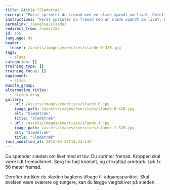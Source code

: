 ```yaml
---
title: &title "Slædetræk"
excerpt: "Først sprinter du fremad med en slæde spændt om livet. Derefter trækker du den baglæns tilbage til udgangspunktet."
instructions: "Først sprinter du fremad med en slæde spændt om livet. Derefter trækker du den baglæns tilbage til udgangspunktet."
permalink: /oevelse/slaede/
redirect_from: /node/155
id: 155
language: da
header:
  teaser: /assets/images/exercises/slaede-0-320.jpg
tags:
  - slæde
categories: []
training_type: [] 
training_focus: []
equipment:
  - slæde
muscle_group:
alternative_titles:
  - sleigh drag
gallery:
  - url: /assets/images/exercises/slaede-0.jpg
    image_path: /assets/images/exercises/slaede-0-320.jpg
    alt: "Slædetræk"
    title: "Slædetræk"
  - url: /assets/images/exercises/slaede-1.jpg
    image_path: /assets/images/exercises/slaede-1-320.jpg
    alt: "Slædetræk"
    title: "Slædetræk"
last_modified_at: 2013-04-23T18:43:14Z
---
```


Du spænder slæden om livet med et tov. Du sprinter fremad. Kroppen skal være lidt fremadlænet. Sørg for højt knæløft, og et kraftigt armtræk. Løb fx 50 meter fremad.

Derefter trækker du slæden baglæns tilbage til udgangspunktet. Skal øvelsen være sværere og tungere, kan du lægge vægtskiver på slæden.
